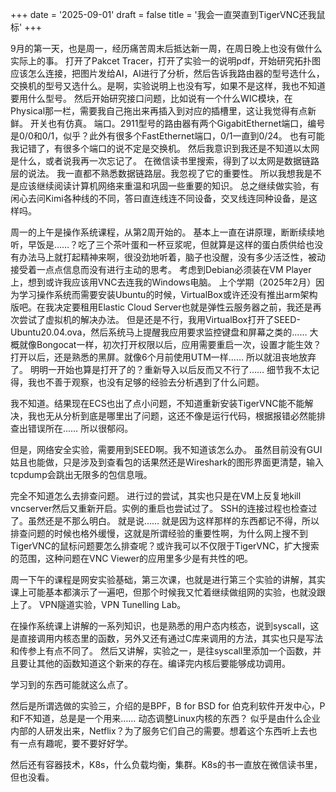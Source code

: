 +++
date = '2025-09-01'
draft = false
title = '我会一直哭直到TigerVNC还我鼠标'
+++

9月的第一天，也是周一，经历痛苦周末后抵达新一周，在周日晚上也没有做什么实际上的事。
打开了Pakcet Tracer，打开了实验一的说明pdf，开始研究拓扑图应该怎么连接，把图片发给AI，AI进行了分析，然后告诉我路由器的型号选什么，交换机的型号又选什么。是啊，实验说明上也没有写，如果不是这样，我也不知道要用什么型号。
然后开始研究接口问题，比如说有一个什么WIC模块，在Physical那一栏，需要我自己拖出来再插入到对应的插槽里，这让我觉得有点新鲜。
开关也有仿真。
端口。2911型号的路由器有两个GigabitEthernet端口，编号是0/0和0/1，似乎？此外有很多个FastEthernet端口，0/1一直到0/24。
也有可能我记错了，有很多个端口的说不定是交换机。
然后我意识到我还是不知道以太网是什么，或者说我再一次忘记了。
在微信读书里搜索，得到了以太网是数据链路层的说法。
我一直都不熟悉数据链路层。我忽视了它的重要性。
所以我想我是不是应该继续阅读计算机网络来重温和巩固一些重要的知识。
总之继续做实验，有闲心去问Kimi各种线的不同，答曰直连线连不同设备，交叉线连同种设备，是这样吗。

周一的上午是操作系统课程，从第2周开始的。
基本上一直在讲原理，断断续续地听，早饭是……？吃了三个茶叶蛋和一杯豆浆呢，但就算是这样的蛋白质供给也没有办法马上就打起精神来啊，很没劲地听着，脑子也没醒，没有多少活泛性，被动接受着一点点信息而没有进行主动的思考。
考虑到Debian必须装在VM Player上，想到或许我应该用VNC去连我的Windows电脑。
上个学期（2025年2月）因为学习操作系统而需要安装Ubuntu的时候，VirtualBox或许还没有推出arm架构版吧。在我决定要租用Elastic Cloud Server也就是弹性云服务器之前，我还是再次尝试了虚拟机的解决办法。
但是还是不行，我用VirtualBox打开了SEED-Ubuntu20.04.ova，然后系统马上提醒我应用要求监控键盘和屏幕之类的…… 大概就像Bongocat一样，初次打开权限以后，应用需要重启一次，设置才能生效？
打开以后，还是熟悉的黑屏。就像6个月前使用UTM一样…… 所以就沮丧地放弃了。
明明一开始也算是打开了的？重新导入以后反而又不行了…… 细节我不太记得，我也不善于观察，也没有足够的经验去分析遇到了什么问题。

我不知道。结果现在ECS也出了点小问题，不知道重新安装TigerVNC能不能解决，我也无从分析到底是哪里出了问题，这还不像是运行代码，根据报错必然能排查出错误所在…… 所以很郁闷。

但是，网络安全实验，需要用到SEED啊。我不知道该怎么办。
虽然目前没有GUI姑且也能做，只是涉及到查看包的话果然还是Wireshark的图形界面更清楚，输入tcpdump会跳出无限多的包信息哦。

完全不知道怎么去排查问题。
进行过的尝试，其实也只是在VM上反复地kill vncserver然后又重新开启。实例的重启也尝试过了。
SSH的连接过程也检查过了。虽然还是不那么明白。
就是说…… 就是因为这样那样的东西都记不得，所以排查问题的时候也格外缓慢，这就是所谓经验的重要性啊，为什么网上搜不到TigerVNC的鼠标问题要怎么排查呢？或许我可以不仅限于TigerVNC，扩大搜索的范围，这种问题在VNC Viewer的应用里多少是有共性的吧。

周一下午的课程是网安实验基础，第三次课，也就是进行第三个实验的讲解，其实课上可能基本都演示了一遍吧，但那个时候我又忙着继续做组网的实验，也就没跟上了。
VPN隧道实验，VPN Tunelling Lab。

在操作系统课上讲解的一系列知识，也是熟悉的用户态内核态，说到syscall，这是直接调用内核态里的函数，另外又还有通过C库来调用的方法，其实也只是写法和传参上有点不同了。
然后又讲解，实验之一，是往syscall里添加一个函数，并且要让其他的函数知道这个新来的存在。编译完内核后要能够成功调用。

学习到的东西可能就这么点了。

然后是所谓选做的实验三，介绍的是BPF，B for BSD for 伯克利软件开发中心，P和F不知道，总是是一个用来…… 动态调整Linux内核的东西？
似乎是由什么企业内部的人研发出来，Netflix？为了服务它们自己的需要。想着这个东西听上去也有一点有趣呢，要不要好好学。

然后还有容器技术，K8s，什么负载均衡，集群。K8s的书一直放在微信读书里，但也没看。

